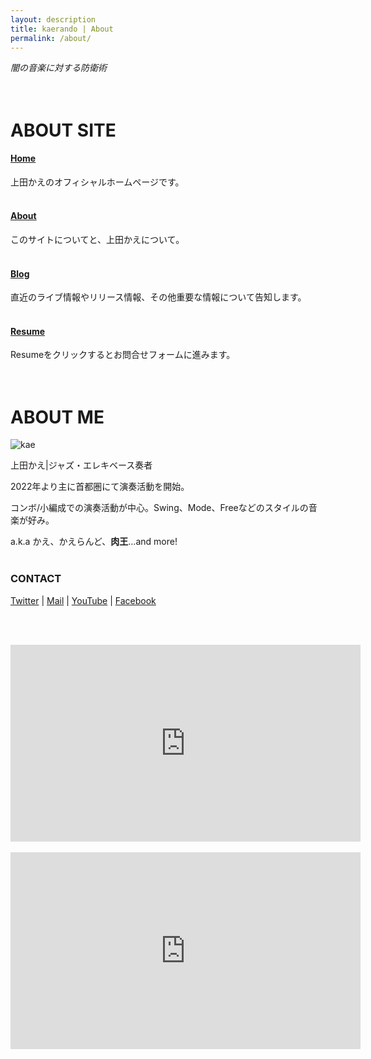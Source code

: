 ```yaml
---
layout: description
title: kaerando | About
permalink: /about/
---
```


_闇の音楽に対する防衛術_
<br><br><br>

# ABOUT SITE

#### [Home](https://kaerando.github.io)

上田かえのオフィシャルホームページです。
<br><br>

#### [About](https://kaerando.github.io/about/)

このサイトについてと、上田かえについて。
<br><br>

#### [Blog](https://kaerando.github.io/blog/)

直近のライブ情報やリリース情報、その他重要な情報について告知します。
<br><br>

#### [Resume](https://forms.gle/Ew8yhzvmqbHQUdms5)

Resumeをクリックするとお問合せフォームに進みます。
<br><br><br>

# ABOUT ME

![kae](https://pbs.twimg.com/media/FyhCimYacAUWSId?format=jpg&name=medium)

上田かえ|ジャズ・エレキベース奏者

2022年より主に首都圏にて演奏活動を開始。

コンボ/小編成での演奏活動が中心。Swing、Mode、Freeなどのスタイルの音楽が好み。

a.k.a かえ、かえらんど、__肉王__...and more!
<br><br>

### CONTACT

[Twitter](https://twitter.com/kaerando)
|
[Mail](<mailto:fcccp@outlook.jp>)
|
[YouTube](https://youtube.com/@kaerando)
|
[Facebook](https://www.facebook.com/leng.fripp)

<!--
#### [LINE公式アカウント](https://lin.ee/hXeVrjZ)

<a href="https://lin.ee/hXeVrjZ"><img src="https://scdn.line-apps.com/n/line_add_friends/btn/ja.png" alt="友だち追加" height="36"></a>
-->
<br><br>
<iframe width="560" height="315" src="https://www.youtube.com/embed/kl6l1jIiXGo?si=eFiq03SNHAGqP8eM" title="YouTube video player" frameborder="0" allow="accelerometer; autoplay; clipboard-write; encrypted-media; gyroscope; picture-in-picture; web-share" allowfullscreen></iframe>
<br><br>
<iframe width="560" height="315" src="https://www.youtube.com/embed/cm6MjBM2vrY" title="YouTube video player" frameborder="0" allow="accelerometer; autoplay; clipboard-write; encrypted-media; gyroscope; picture-in-picture; web-share" allowfullscreen></iframe>
